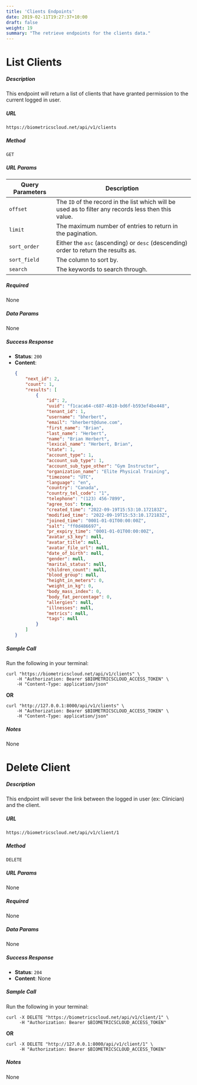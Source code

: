 ```yaml
---
title: 'Clients Endpoints'
date: 2019-02-11T19:27:37+10:00
draft: false
weight: 19
summary: "The retrieve endpoints for the clients data."
---
```


# **List Clients**
##### Description
This endpoint will return a list of clients that have granted permission to the current logged in user.

##### URL

`https://biometricscloud.net/api/v1/clients`

##### Method

`GET`

##### URL Params

Query Parameters | Description
--------- | -----------
`offset` | The `ID` of the record in the list which will be used as to filter any records less then this value.
`limit` | The maximum number of entries to return in the pagination.
`sort_order` | Either the `asc` (ascending) or `desc` (descending) order to return the results as.
`sort_field` | The column to sort by.
`search` | The keywords to search through.

##### Required

None

##### Data Params

None

##### Success Response

  * **Status**: `200`
  * **Content**:
    ```json
    {
        "next_id": 2,
        "count": 1,
        "results": [
            {
                "id": 2,
                "uuid": "f1caca64-c687-4610-bd6f-b593ef4be448",
                "tenant_id": 1,
                "username": "bherbert",
                "email": "bherbert@dune.com",
                "first_name": "Brian",
                "last_name": "Herbert",
                "name": "Brian Herbert",
                "lexical_name": "Herbert, Brian",
                "state": 1,
                "account_type": 1,
                "account_sub_type": 1,
                "account_sub_type_other": "Gym Instructor",
                "organization_name": "Elite Physical Training",
                "timezone": "UTC",
                "language": "en",
                "country": "Canada",
                "country_tel_code": "1",
                "telephone": "(123) 456-7899",
                "agree_tos": true,
                "created_time": "2022-09-19T15:53:10.172183Z",
                "modified_time": "2022-09-19T15:53:10.172183Z",
                "joined_time": "0001-01-01T00:00:00Z",
                "salt": "ff0d486697",
                "pr_expiry_time": "0001-01-01T00:00:00Z",
                "avatar_s3_key": null,
                "avatar_title": null,
                "avatar_file_url": null,
                "date_of_birth": null,
                "gender": null,
                "marital_status": null,
                "children_count": null,
                "blood_group": null,
                "height_in_meters": 0,
                "weight_in_kg": 0,
                "body_mass_index": 0,
                "body_fat_percentage": 0,
                "allergies": null,
                "illnesses": null,
                "metrics": null,
                "tags": null
            }
        ]
    }
    ```

##### Sample Call

Run the following in your terminal:

```shell
curl "https://biometricscloud.net/api/v1/clients" \
    -H "Authorization: Bearer $BIOMETRICSCLOUD_ACCESS_TOKEN" \
    -H "Content-Type: application/json"
```

**OR**

```shell
curl "http://127.0.0.1:8000/api/v1/clients" \
    -H "Authorization: Bearer $BIOMETRICSCLOUD_ACCESS_TOKEN" \
    -H "Content-Type: application/json"
```

##### Notes

None


# **Delete Client**
##### Description
This endpoint will sever the link between the logged in user (ex: Clinician) and the client.

##### URL

`https://biometricscloud.net/api/v1/client/1`

##### Method

`DELETE`

##### URL Params

None

##### Required

None

##### Data Params

None

##### Success Response

  * **Status**: `204`
  * **Content**: None

##### Sample Call

Run the following in your terminal:

```shell
curl -X DELETE "https://biometricscloud.net/api/v1/client/1" \
     -H "Authorization: Bearer $BIOMETRICSCLOUD_ACCESS_TOKEN"
```

**OR**

```shell
curl -X DELETE "http://127.0.0.1:8000/api/v1/client/1" \
     -H "Authorization: Bearer $BIOMETRICSCLOUD_ACCESS_TOKEN"
```

##### Notes

None
